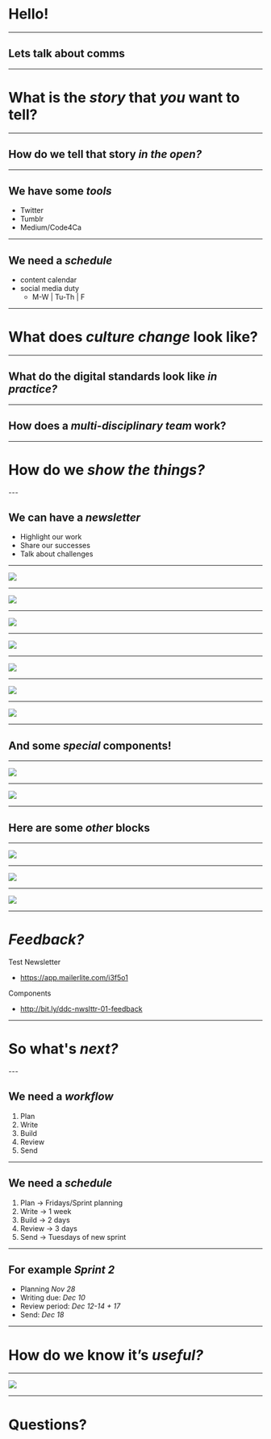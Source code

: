 
# Hello! 

---

## Lets talk about comms

---

<div class="alt-slide">

# What is the *story* that *you* want to tell?

</div>

---

## How do we tell that story *in the open?*

---


## We have some *tools*

* Twitter
* Tumblr
* Medium/Code4Ca

---


## We need a *schedule*

* content calendar
* social media duty 
	* M-W | Tu-Th | F

---

<div class="alt-slide">

# What does *culture change* look like?

</div>

---

## What do the digital standards look like *in practice?*

---

## How does a *multi-disciplinary team* work? 

---
<div class="alt-slide">

# How do we *show the things?* 

</div>
---

## We can have a *newsletter*

* Highlight our work
* Share our successes
* Talk about challenges


---

![](images/sprint_highlight.png)

---

![](images/status_updates.png)

---


![](images/next_up.png)

---

![](images/tc_spotlight.png)

---

![](images/consumption.png)

---


![](images/socials.png)


---

![](images/footer.png)

---

## And some *special* components!

---

![](images/special-photos.png)

---

![](images/special-videoblog.png)

---

## Here are some *other* blocks

---

![](images/other-features.png)

---


![](images/other-lastweek.png)


---

![](images/other-countdown.png)

---
# *Feedback?*

Test Newsletter 
* https://app.mailerlite.com/i3f5o1

Components
* http://bit.ly/ddc-nwslttr-01-feedback

---
<div class="alt-slide">

# So what's *next?* 

</div>
---

## We need a *workflow* 

1. Plan
2. Write
3. Build
4. Review
5. Send 

---

## We need a *schedule* 

1. Plan -> Fridays/Sprint planning
2. Write -> 1 week
3. Build -> 2 days
4. Review -> 3 days
5. Send -> Tuesdays of new sprint

---

## For example *Sprint 2*

- Planning *Nov 28*
- Writing due: *Dec 10*
- Review period: *Dec 12-14 + 17*
- Send: *Dec 18*

---
<div class="alt-slide">

# How do we know it’s *useful?* 
</div>

---

![](images/emoji_feedback.png)


---

# Questions?